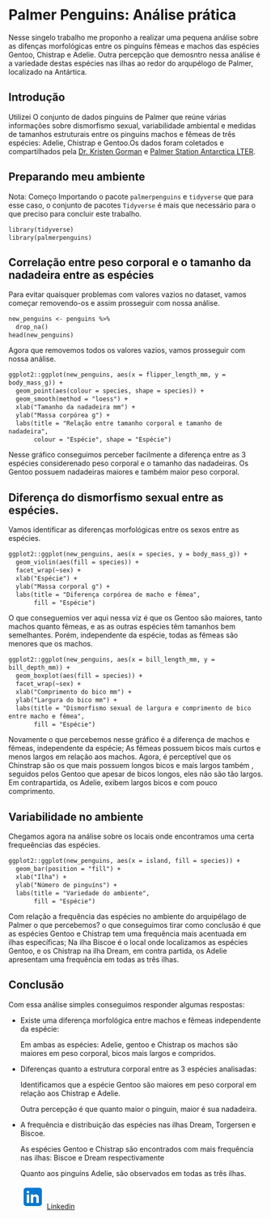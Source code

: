 # Palmer Penguins: Análise prática


Nesse singelo trabalho me proponho a realizar uma pequena análise sobre as difenças
morfológicas entre os pinguíns fêmeas e machos das espécies Gentoo, Chistrap e
Adelie. Outra percepção que demosntro nessa análise é a variedade destas espécies
nas ilhas ao redor do arqupélogo de Palmer, localizado na Antártica.


## Introdução


Utilizei O conjunto de dados pinguíns de Palmer que reúne várias informações sobre
dismorfismo sexual, variabilidade ambiental e medidas de tamanhos estruturais entre
os pinguíns machos e fêmeas de três espécies: Adelie, Chistrap e Gentoo.Os dados
foram coletados e compartilhados pela [Dr. Kristen Gorman](https://www.uaf.edu/cfos/people/faculty/detail/kristen-gorman.php) e [Palmer
Station Antarctica LTER](https://pallter.marine.rutgers.edu/).


## Preparando meu ambiente

Nota: Começo Importando o pacote `palmerpenguins` e `tidyverse` que para esse caso,
o conjunto de pacotes `Tidyverse` é mais que necessário para o que preciso para
concluir este trabalho.

```{r}
library(tidyverse)
library(palmerpenguins)
```

## Correlação entre peso corporal e o tamanho da nadadeira entre as espécies


Para evitar quaisquer problemas com valores vazios no dataset, vamos começar removendo-os
e assim prosseguir com nossa análise.


```{r}
new_penguins <- penguins %>%
  drop_na()
head(new_penguins)
```

Agora que removemos todos os valores vazios, vamos prosseguir com nossa análise.


```{r}
ggplot2::ggplot(new_penguins, aes(x = flipper_length_mm, y = body_mass_g)) +
  geom_point(aes(colour = species, shape = species)) +
  geom_smooth(method = "loess") +
  xlab("Tamanho da nadadeira mm") +
  ylab("Massa corpórea g") +
  labs(title = "Relação entre tamanho corporal e tamanho de nadadeira",
       colour = "Espécie", shape = "Espécie")

```


Nesse gráfico conseguimos perceber facilmente a diferença entre as  3 espécies
considerenado peso corporal e o tamanho das nadadeiras. Os Gentoo possuem nadadeiras
maiores e também maior peso corporal.


## Diferença do dismorfismo sexual entre as espécies.


Vamos identificar as diferenças morfológicas entre os sexos entre as espécies.


```{r}
ggplot2::ggplot(new_penguins, aes(x = species, y = body_mass_g)) +
  geom_violin(aes(fill = species)) +
  facet_wrap(~sex) +
  xlab("Espécie") +
  ylab("Massa corporal g") +
  labs(title = "Diferença corpórea de macho e fêmea",
       fill = "Espécie")
```


O que conseguemios ver aqui nessa viz é que os Gentoo são maiores, tanto machos
quanto fêmeas, e as as outras espécies têm tamanhos bem semelhantes. Porém, independente
da espécie, todas as fêmeas são menores que os machos.


```{r}
ggplot2::ggplot(new_penguins, aes(x = bill_length_mm, y = bill_depth_mm)) +
  geom_boxplot(aes(fill = species)) +
  facet_wrap(~sex) +
  xlab("Comprimento do bico mm") +
  ylab("Largura do bico mm") +
  labs(title = "Dismorfismo sexual de largura e comprimento de bico entre macho e fêmea",
       fill = "Espécie")
```


Novamente o que percebemos nesse gráfico é a diferença de machos e fêmeas, independente da espécie;
As fêmeas possuem bicos mais curtos e menos largos em relação aos machos. Agora, é perceptível que
os Chinstrap são os que mais possuem longos bicos e mais largos também , seguidos pelos Gentoo que
apesar de bicos longos, eles não são tão largos. Em contrapartida, os Adelie, exibem largos bicos e
com pouco comprimento.


## Variabilidade no ambiente

Chegamos agora na análise sobre os locais onde encontramos uma certa frequeências
das espécies.


```{r}
ggplot2::ggplot(new_penguins, aes(x = island, fill = species)) +
  geom_bar(position = "fill") +
  xlab("Ilha") +
  ylab("Número de pinguíns") +
  labs(title = "Variedade do ambiente",
       fill = "Espécie")

```


Com relação a frequência das espécies no ambiente do arquipélago de Palmer o que
percebemos? o que conseguimos tirar como conclusão é que as espécies Gentoo e Chistrap
tem uma frequência mais acentuada em ilhas específicas; Na ilha Biscoe é o local
onde localizamos as espécies Gentoo, e os Chistrap na ilha Dream, em contra partida,
os Adelie apresentam uma frequência em todas as três ilhas.


## Conclusão


Com essa análise simples conseguimos responder algumas respostas:

* Existe uma diferença morfológica entre machos e fêmeas independente da espécie:

  Em ambas as espécies: Adelie, gentoo e Chistrap os machos são maiores em peso
  corporal, bicos mais largos e compridos.

* Diferenças quanto a estrutura corporal entre as 3 espécies analisadas:

  Identificamos que a espécie Gentoo são maiores em peso corporal em relação
  aos Chistrap e Adelie.

  Outra percepção é que quanto maior o pinguin, maior é sua nadadeira.

* A frequência e distribuição das espécies nas ilhas Dream, Torgersen e Biscoe.

  As espécies Gentoo e Chistrap são encontrados com mais frequência nas ilhas:
  Biscoe e Dream respectivamente

  Quanto aos pinguíns  Adelie, são observados em todas as três ilhas.

  ![](./assets/linkedin_icon.png)  [Linkedin](https:/www.linkedin.com/in/marianadiniz93)